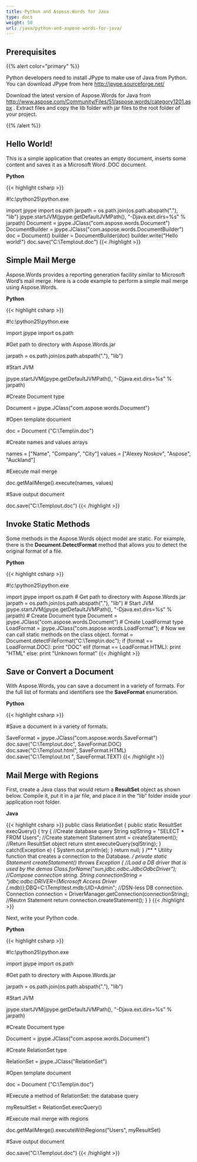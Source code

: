 ```yaml
---
title: Python and Aspose.Words for Java
type: docs
weight: 50
url: /java/python-and-aspose-words-for-java/
---
```


## Prerequisites

{{% alert color="primary" %}} 

Python developers need to install JPype to make use of Java from Python. You can download JPype from here <http://jpype.sourceforge.net/>

Download the latest version of Aspose.Words for Java from <http://www.aspose.com/Community/Files/51/aspose.words/category1201.aspx> . Extract files and copy the lib folder with jar files to the root folder of your project. 

{{% /alert %}} 

## Hello World!

This is a simple application that creates an empty document, inserts some content and saves it as a Microsoft Word .DOC document.

**Python**

{{< highlight csharp >}}

#!c:\python25\python.exe

import jpype
import os.path
jarpath = os.path.join(os.path.abspath("."), "lib")
jpype.startJVM(jpype.getDefaultJVMPath(), "-Djava.ext.dirs=%s" % jarpath)
Document = jpype.JClass("com.aspose.words.Document")
DocumentBuilder = jpype.JClass("com.aspose.words.DocumentBuilder")
doc = Document()
builder = DocumentBuilder(doc)
builder.write("Hello world!")
doc.save("C:\\Temp\\out.doc")
{{< /highlight >}}

## Simple Mail Merge

Aspose.Words provides a reporting generation facility similar to Microsoft Word’s mail merge. Here is a code example to perform a simple mail merge using Aspose.Words.

**Python**

{{< highlight csharp >}}

#!c:\python25\python.exe

import jpype
import os.path

#Get path to directory with Aspose.Words.jar 

jarpath = os.path.join(os.path.abspath("."), "lib")

#Start JVM

jpype.startJVM(jpype.getDefaultJVMPath(), "-Djava.ext.dirs=%s" % jarpath)

#Create Document type

Document = jpype.JClass("com.aspose.words.Document")

#Open template document

doc = Document ("C:\\Temp\\in.doc")

#Create names and values arrays

names = ["Name", "Company", "City"]
values = ["Alexey Noskov", "Aspose", "Auckland"]

#Execute mail merge

doc.getMailMerge().execute(names, values)

#Save output document

doc.save("C:\\Temp\\out.doc")
{{< /highlight >}}

## Invoke Static Methods

Some methods in the Aspose.Words object model are static. For example, there is the **Document.DetectFormat** method that allows you to detect the original format of a file.

**Python**

{{< highlight csharp >}}

#!c:\python25\python.exe

import jpype
import os.path
\# Get path to directory with Aspose.Words.jar 
jarpath = os.path.join(os.path.abspath("."), "lib")
\# Start JVM
jpype.startJVM(jpype.getDefaultJVMPath(), "-Djava.ext.dirs=%s" % jarpath)
\# Create Document type
Document = jpype.JClass("com.aspose.words.Document")
\# Create LoadFormat type
LoadFormat = jpype.JClass("com.aspose.words.LoadFormat");
\# Now we can call static methods on the class object.
format = Document.detectFileFormat("C:\\Temp\\in.doc");
if (format == LoadFormat.DOC):
    print "DOC"
elif (format == LoadFormat.HTML):
    print "HTML"
else:
print "Unknown format"
{{< /highlight >}}

## Save or Convert a Document

With Aspose.Words, you can save a document in a variety of formats. For the full list of formats and identifiers see the **SaveFormat** enumeration.

**Python**

{{< highlight csharp >}}

#Save a document in a variety of formats.

SaveFormat = jpype.JClass("com.aspose.words.SaveFormat")
doc.save("C:\\Temp\\out.doc", SaveFormat.DOC)
doc.save("C:\\Temp\\out.html", SaveFormat.HTML)
doc.save("C:\\Temp\\out.txt ", SaveFormat.TEXT)
{{< /highlight >}}

## Mail Merge with Regions

First, create a Java class that would return a **ResultSet** object as shown below. Compile it, put it in a jar file, and place it in the “lib” folder inside your application root folder.

**Java**

{{< highlight csharp >}}
public class RelationSet 
{
    public static ResultSet execQuery()
    {
        try
        {
            //Create database query
            String sqlString = "SELECT * FROM Users";
            //Create statement
            Statement stmt = createStatement();
            //Return ResultSet object
            return stmt.executeQuery(sqlString);
        }
        catch(Exception e)
        {
            System.out.println(e);
        }
        return null;
    }
    /**
    * Utility function that creates a connection to the Database.
    */
    private static Statement createStatement() throws Exception
    {
        //Load a DB driver that is used by the demos
        Class.forName("sun.jdbc.odbc.JdbcOdbcDriver");
        //Compose connection string.
        String connectionString = "jdbc:odbc:DRIVER={Microsoft Access Driver (*.mdb)};DBQ=C:\\Temp\\test.mdb;UID=Admin";
        //DSN-less DB connection.
        Connection connection = DriverManager.getConnection(connectionString);
        //Reutrn Statement
        return connection.createStatement();
    }
}
{{< /highlight >}}

Next, write your Python code.

**Python**

{{< highlight csharp >}}

#!c:\python25\python.exe

import jpype
import os.path

#Get path to directory with Aspose.Words.jar 

jarpath = os.path.join(os.path.abspath("."), "lib")

#Start JVM

jpype.startJVM(jpype.getDefaultJVMPath(), "-Djava.ext.dirs=%s" % jarpath)

#Create Document type

Document = jpype.JClass("com.aspose.words.Document")

#Create RelationSet type

RelationSet = jpype.JClass("RelationSet")

#Open template document

doc = Document ("C:\\Temp\\in.doc")

#Execute a method of RelationSet: the database query

myResultSet = RelationSet.execQuery()

#Execute mail merge with regions

doc.getMailMerge().executeWithRegions("Users", myResultSet)

#Save output document

doc.save("C:\\Temp\\out.doc")
{{< /highlight >}}
